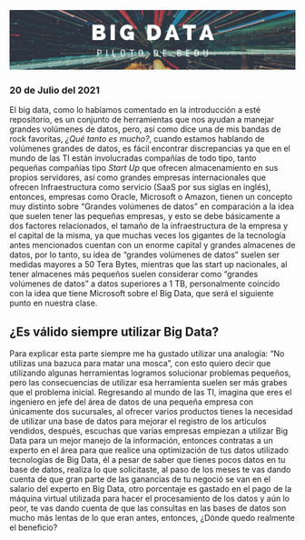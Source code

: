 <p align="center">
  <img src="Images/portada1.png" />
</p>

### 20 de Julio del 2021 
El big data, como lo habíamos comentado en la introducción a esté repositorio, es un conjunto de herramientas que nos ayudan a manejar grandes volúmenes de datos, pero, así como dice una de mis bandas de rock favoritas, *¿Qué tanto es mucho?*, cuando estamos hablando de volúmenes grandes de datos, es fácil encontrar discrepancias ya que en el mundo de las TI están involucradas compañías de todo tipo, tanto pequeñas compañías tipo *Start Up* que ofrecen almacenamiento en sus propios servidores, así como grandes empresas internacionales que ofrecen Infraestructura como servicio (SaaS por sus siglas en inglés), entonces, empresas como Oracle, Microsoft o Amazon, tienen un concepto muy distinto sobre “Grandes volúmenes de datos” en comparación a la idea que suelen tener las pequeñas empresas, y esto se debe básicamente a dos factores relacionados, el tamaño de la infraestructura de la empresa y el capital de la misma, ya que muchas veces los gigantes de la tecnología antes mencionados cuentan con un enorme capital y grandes almacenes de datos, por lo tanto, su idea de “grandes volúmenes de datos” suelen ser medidas mayores a 50 Tera Bytes, mientras que las start up nacionales, al tener almacenes más pequeños suelen considerar como “grandes volúmenes de datos” a datos superiores a 1 TB, personalmente coincido con la idea que tiene Microsoft sobre el Big Data, que será el siguiente punto en nuestra clase.
## ¿Es válido siempre utilizar Big Data?
Para explicar esta parte siempre me ha gustado utilizar una analogía: “No utilizas una bazuca para matar una mosca”, con esto quiero decir que utilizando algunas herramientas logramos solucionar problemas pequeños, pero las consecuencias de utilizar esa herramienta suelen ser más grabes que el problema inicial. Regresando al mundo de las TI, imagina que eres el ingeniero en jefe del área de datos de una pequeña empresa con únicamente dos sucursales, al ofrecer varios productos tienes la necesidad de utilizar una base de datos para mejorar el registro de los artículos vendidos, después, escuchas que varias empresas empiezan a utilizar Big Data para un mejor manejo de la información, entonces contratas a un experto en el área para que realice una optimización de tus datos utilizado tecnologías de Big Data, él a pesar de saber que tienes pocos datos en tu base de datos, realiza lo que solicitaste, al paso de los meses te vas dando cuenta de que gran parte de las ganancias de tu negoció se van en el salario del experto en Big Data, otro porcentaje es gastado en el pago de la máquina virtual utilizada para hacer el procesamiento de los datos y aún lo peor, te vas dando cuenta de que las consultas en las bases de datos son mucho más lentas de lo que eran antes, entonces, ¿Dónde quedo realmente el beneficio?
